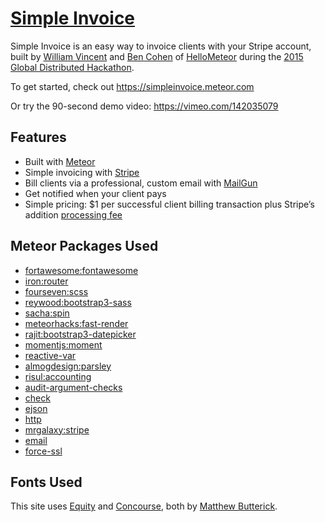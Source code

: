 # [Simple Invoice](https://simpleinvoice.meteor.com)

Simple Invoice is an easy way to invoice clients with your Stripe account, built by [William Vincent](https://github.com/wsvincent) and [Ben Cohen](https://github.com/heliostatic) of [HelloMeteor](http://hellometeor.com/) during the [2015 Global Distributed Hackathon](http://meteor-2015.devpost.com/).

To get started, check out <https://simpleinvoice.meteor.com>

Or try the 90-second demo video: <https://vimeo.com/142035079>

## Features

* Built with [Meteor](https://www.meteor.com/)
* Simple invoicing with [Stripe](https://stripe.com/)
* Bill clients via a professional, custom email with [MailGun](http://www.mailgun.com/)
* Get notified when your client pays
* Simple pricing: $1 per successful client billing transaction plus Stripe’s addition  [processing fee](https://stripe.com/us/pricing)

## Meteor Packages Used
* [fortawesome:fontawesome](https://atmospherejs.com/fortawesome/fontawesome)
* [iron:router](https://atmospherejs.com/iron/router)
* [fourseven:scss](https://atmospherejs.com/fourseven/scss)
* [reywood:bootstrap3-sass](https://atmospherejs.com/reywood/bootstrap3-sass)
* [sacha:spin](https://atmospherejs.com/sacha/spin)
* [meteorhacks:fast-render](https://atmospherejs.com/meteorhacks/fast-render)
* [rajit:bootstrap3-datepicker](https://atmospherejs.com/rajit/bootstrap3-datepicker)
* [momentjs:moment](https://atmospherejs.com/momentjs/moment)
* [reactive-var](https://atmospherejs.com/meteor/reactive-var)
* [almogdesign:parsley](https://atmospherejs.com/almogdesign/parsley)
* [risul:accounting](https://atmospherejs.com/risul/accounting)
* [audit-argument-checks](https://atmospherejs.com/meteor/audit-argument-checks)
* [check](https://atmospherejs.com/meteor/check)
* [ejson](https://atmospherejs.com/meteor/ejson)
* [http](https://atmospherejs.com/meteor/http)
* [mrgalaxy:stripe](https://atmospherejs.com/mrgalaxy/stripe)
* [email](https://atmospherejs.com/meteor/email)
* [force-ssl](https://atmospherejs.com/meteor/force-ssl)

## Fonts Used
This site uses [Equity](http://practicaltypography.com/equity.html) and
[Concourse](http://practicaltypography.com/concourse.html), both by [Matthew Butterick](http://typographyforlawyers.com/about.html).
